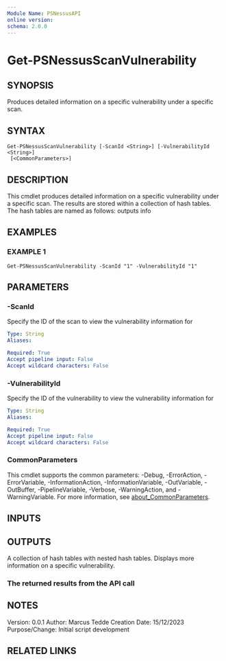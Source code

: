 ```yaml
---
Module Name: PSNessusAPI
online version:
schema: 2.0.0
---
```


# Get-PSNessusScanVulnerability

## SYNOPSIS
Produces detailed information on a specific vulnerability under a specific scan.

## SYNTAX

```
Get-PSNessusScanVulnerability [-ScanId <String>] [-VulnerabilityId <String>]
 [<CommonParameters>]
```

## DESCRIPTION
This cmdlet produces detailed information on a specific vulnerability under a specific scan. The results are stored within a collection of hash tables. The hash tables are named as follows:
    outputs
    info

## EXAMPLES

### EXAMPLE 1
```
Get-PSNessusScanVulnerability -ScanId "1" -VulnerabilityId "1"
```

## PARAMETERS

### -ScanId
Specify the ID of the scan to view the vulnerability information for

```yaml
Type: String
Aliases:

Required: True
Accept pipeline input: False
Accept wildcard characters: False
```

### -VulnerabilityId
Specify the ID of the vulnerability to view the vulnerability information for

```yaml
Type: String
Aliases:

Required: True
Accept pipeline input: False
Accept wildcard characters: False
```

### CommonParameters
This cmdlet supports the common parameters: -Debug, -ErrorAction, -ErrorVariable, -InformationAction, -InformationVariable, -OutVariable, -OutBuffer, -PipelineVariable, -Verbose, -WarningAction, and -WarningVariable. For more information, see [about_CommonParameters](http://go.microsoft.com/fwlink/?LinkID=113216).

## INPUTS

## OUTPUTS

A collection of hash tables with nested hash tables. Displays more information on a specific vulnerability.

### The returned results from the API call

## NOTES
Version:        0.0.1
Author:         Marcus Tedde
Creation Date:  15/12/2023
Purpose/Change: Initial script development

## RELATED LINKS